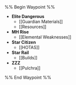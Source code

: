 %% Begin Waypoint %%
- **Elite Dangerous**
	- [[Guardian Materials]]
	- [[Resources]]
- **MH Rise**
	- [[Elemental Weaknesses]]
- **Star Citizen**
	- [[HOTAS]]
- **Star Rail**
	- [[Builds]]
- **ZZZ**
	- [[Pulchra]]

%% End Waypoint %%
